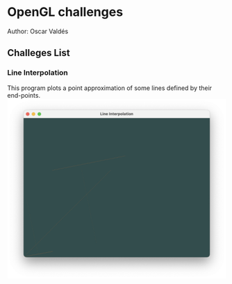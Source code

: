 # OpenGL challenges

Author: Oscar Valdés

## Challeges List

### Line Interpolation
This program plots a point approximation of some lines defined by their end-points.
![Interpolated Lines](https://github.com/Jhoscar22/ComputerGraphics/blob/main/OpenGL/LineInterpolation/README/app-screenshot.png?raw=true)